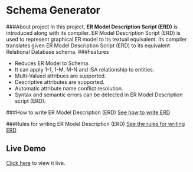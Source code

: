 # Schema Generator

###About project
In this project, **ER Model Description Script (ERD)** is introduced along with its compiler. ER Model Description Script (ERD) is used to represent graphical ER model to its textual equivalent. Its compiler translates given ER Model Description Script (ERD) to its equivalent Relational Database schema.
###Features
* Reduces ER Model to Schema.
* It can apply 1-1, 1-M, M-N and ISA relationship to entities.
* Multi-Valued attribues are supported.
* Descriptive attributes are supported.
* Automatic attribute name conflict resolution.
* Syntax and semantic errors can be detected in ER Model Description script (ERD).

###How to write ER Model Description (ERD)
[See how to write ERD]

###Rules for writing ER Model Description (ERD)
[See the rules for writing ERD]

## Live Demo
[Click here] to view it live.

[Click here]:http://anubhavcho.github.io/SchemOrigin/index.html
[See how to write ERD]:http://anubhavcho.github.io/SchemOrigin/write.html
[See the rules for writing ERD]::http://anubhavcho.github.io/SchemOrigin/rules.html
